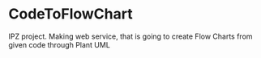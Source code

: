 # CodeToFlowChart
IPZ project. Making web service, that is going to create Flow Charts from given code through Plant UML

